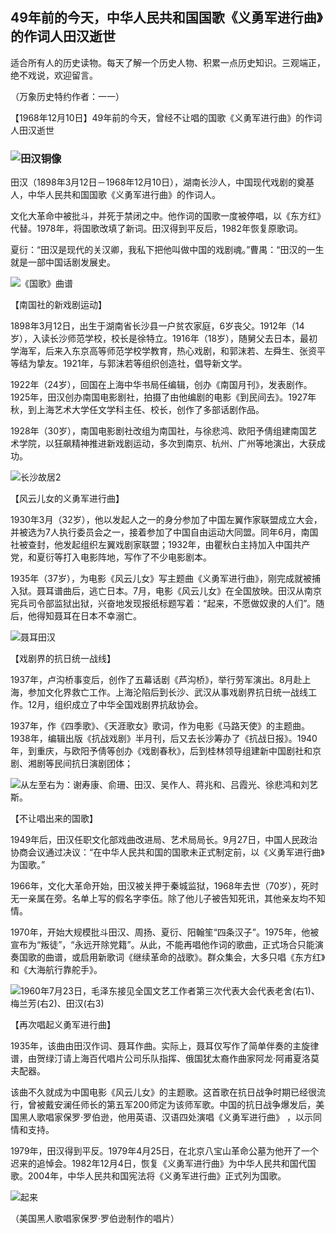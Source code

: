 ## 49年前的今天，中华人民共和国国歌《义勇军进行曲》的作词人田汉逝世

适合所有人的历史读物。每天了解一个历史人物、积累一点历史知识。三观端正，绝不戏说，欢迎留言。  

（万象历史特约作者：一一）

【1968年12月10日】49年前的今天，曾经不让唱的国歌《义勇军进行曲》的作词人田汉逝世

### ![田汉铜像](田汉铜像.jpg)

田汉（1898年3月12日－1968年12月10日），湖南长沙人，中国现代戏剧的奠基人，中华人民共和国国歌《义勇军进行曲》的作词人。

文化大革命中被批斗，并死于禁闭之中。他作词的国歌一度被停唱，以《东方红》代替。1978年，将国歌改填了新词。田汉得到平反后，1982年恢复原歌词。

夏衍：“田汉是现代的关汉卿，我私下把他叫做中国的戏剧魂。”曹禺：“田汉的一生就是一部中国话剧发展史。

![《国歌》曲谱](《国歌》曲谱.jpg)

【南国社的新戏剧运动】

1898年3月12日，出生于湖南省长沙县一户贫农家庭，6岁丧父。1912年（14岁），入读长沙师范学校，校长是徐特立。1916年（18岁），随舅父去日本，最初学海军，后来入东京高等师范学校学教育，热心戏剧，和郭沫若、左舜生、张资平等结为挚友。1921年，与郭沫若等组织创造社，倡导新文学。

1922年（24岁），回国在上海中华书局任编辑，创办《南国月刊》，发表剧作。1925年，田汉创办南国电影剧社，拍摄了由他编剧的电影《到民间去》。1927年秋，到上海艺术大学任文学科主任、校长，创作了多部话剧作品。

1928年（30岁），南国电影剧社改组为南国社，与徐悲鸿、欧阳予倩组建南国艺术学院，以狂飙精神推进新戏剧运动，多次到南京、杭州、广州等地演出，大获成功。

![长沙故居2](长沙故居2.jpg)

【风云儿女的义勇军进行曲】

1930年3月（32岁），他以发起人之一的身分参加了中国左翼作家联盟成立大会，并被选为7人执行委员会之一，接着参加了中国自由运动大同盟。同年6月，南国社被查封，他发起组织左翼戏剧家联盟；1932年，由瞿秋白主持加入中国共产党，和夏衍等打入电影阵地，写作了不少电影剧本。

1935年（37岁），为电影《风云儿女》写主题曲《义勇军进行曲》，刚完成就被捕入狱。聂耳谱曲后，逃亡日本。7月，电影《风云儿女》在全国放映。田汉从南京宪兵司令部监狱出狱，兴奋地发现报纸标题写着：“起来，不愿做奴隶的人们”。随后，他得知聂耳在日本不幸溺亡。

![聂耳田汉](聂耳田汉.jpg)

【戏剧界的抗日统一战线】

1937年，卢沟桥事变后，创作了五幕话剧《芦沟桥》，举行劳军演出。8月赴上海，参加文化界救亡工作。上海沦陷后到长沙、武汉从事戏剧界抗日统一战线工作。12月，组织成立了中华全国戏剧界抗敌协会。

1937年，作《四季歌》、《天涯歌女》歌词，作为电影《马路天使》的主题曲。1938年，编辑出版《抗战戏剧》半月刊，后又去长沙筹办了《抗战日报》。1940年，到重庆，与欧阳予倩等创办《戏剧春秋》，后到桂林领导组建新中国剧社和京剧、湘剧等民间抗日演剧团体；

![从左至右为：谢寿康、俞珊、田汉、吴作人、蒋兆和、吕霞光、徐悲鸿和刘艺斯。](从左至右为：谢寿康、俞珊、田汉、吴作人、蒋兆和、吕霞光、徐悲鸿和刘艺斯。.jpg)

【不让唱出来的国歌】

1949年后，田汉任职文化部戏曲改进局、艺术局局长。9月27日，中国人民政治协商会议通过决议：“在中华人民共和国的国歌未正式制定前，以《义勇军进行曲》为国歌。”

1966年，文化大革命开始，田汉被关押于秦城监狱，1968年去世（70岁），死时无一亲属在旁。名单上写的假名字李伍。除了他儿子被告知死讯，其他亲友均不知情。

1970年，开始大规模批斗田汉、周扬、夏衍、阳翰笙“四条汉子”。1975年，他被宣布为“叛徒”，“永远开除党籍”。从此，不能再唱他作词的歌曲，正式场合只能演奏国歌的曲谱，或启用新歌词《继续革命的战歌》。群众集会，大多只唱《东方红》和《大海航行靠舵手》。

![1960年7月23日，毛泽东接见全国文艺工作者第三次代表大会代表老舍(右1)、梅兰芳(右2)、田汉(右3)](1960年7月23日，毛泽东接见全国文艺工作者第三次代表大会代表老舍(右1)、梅兰芳(右2)、田汉(右3).jpg)



【再次唱起义勇军进行曲】

1935年，该曲由田汉作词、聂耳作曲。实际上，聂耳仅写作了简单伴奏的主旋律谱，由贺绿汀请上海百代唱片公司乐队指挥、俄国犹太裔作曲家阿龙·阿甫夏洛莫夫配器。

该曲不久就成为中国电影《风云儿女》的主题歌。这首歌在抗日战争时期已经很流行，曾被戴安澜任师长的第五军200师定为该师军歌。中国的抗日战争爆发后，美国黑人歌唱家保罗·罗伯逊，他用英语、汉语四处演唱《义勇军进行曲》 ，以示同情和支持。

1979年，田汉得到平反。1979年4月25日，在北京八宝山革命公墓为他开了一个迟来的追悼会。1982年12月4日，恢复《义勇军进行曲》为中华人民共和国代国歌。2004年，中华人民共和国宪法将《义勇军进行曲》正式列为国歌。

![起来](起来.jpeg)

（美国黑人歌唱家保罗·罗伯逊制作的唱片）



